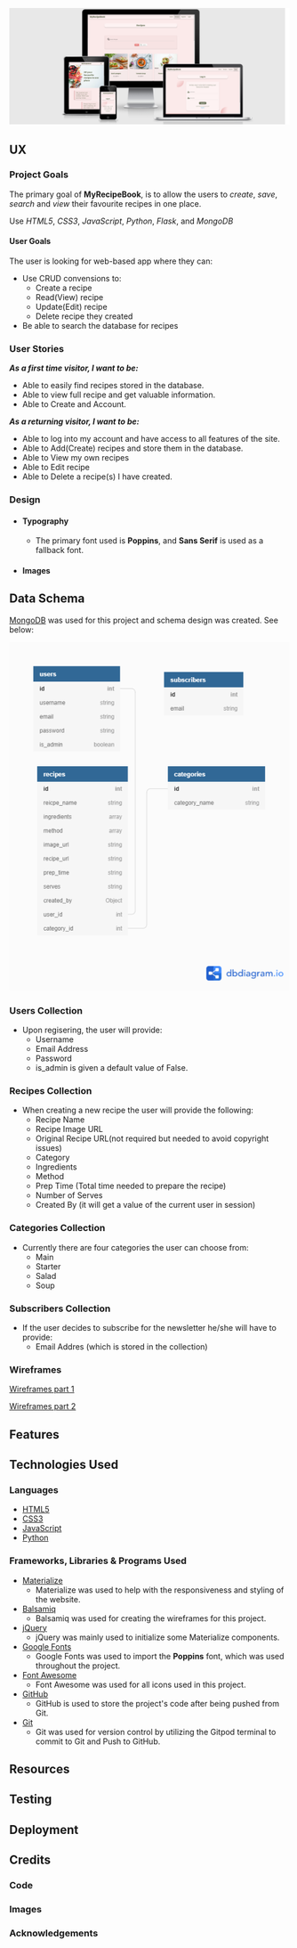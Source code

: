 ![Responsive](assets/img-readme/responsive.png)

## UX 
### Project Goals
The primary goal of **MyRecipeBook**, is to allow the users to _create_, _save_, _search_ and _view_ their favourite recipes in one place.

Use _HTML5_, _CSS3_, _JavaScript_, _Python_, _Flask_, and _MongoDB_
#### User Goals
The user is looking for web-based app where they can:
- Use CRUD convensions to:
    - Create a recipe
    - Read(View) recipe
    - Update(Edit) recipe
    - Delete recipe they created
- Be able to search the database for recipes
### User Stories
**_As a first time visitor, I want to be:_**
- Able to easily find recipes stored in the database.
- Able to view full recipe and get valuable information.
- Able to Create and Account.

**_As a returning visitor, I want to be:_**
- Able to log into my account and have access to all features of the site.
- Able to Add(Create) recipes and store them in the database.
- Able to View my own recipes
- Able to Edit recipe
- Able to Delete a recipe(s) I have created.
### Design
- #### Typography
    - The primary font used is **Poppins**, and **Sans Serif** is used as a fallback font.
-   #### Images
## Data Schema
[MongoDB](https://www.mongodb.com/) was used for this project and schema design was created. See below:

![Schema Design](assets/img-readme/schema-design.png)

### Users Collection
- Upon regisering, the user will provide:
    - Username
    - Email Address
    - Password
    - is_admin is given a default value of False.

### Recipes Collection
- When creating a new recipe the user will provide the following:
    - Recipe Name
    - Recipe Image URL
    - Original Recipe URL(not required but needed to avoid copyright issues)
    - Category
    - Ingredients
    - Method
    - Prep Time (Total time needed to prepare the recipe)
    - Number of Serves
    - Created By (it will get a value of the current user in session)

### Categories Collection
- Currently there are four categories the user can choose from:
    - Main
    - Starter
    - Salad
    - Soup

### Subscribers Collection
- If the user decides to subscribe for the newsletter he/she will have to provide:
    - Email Addres (which is stored in the collection)
### Wireframes
[Wireframes part 1](https://github.com/steff880/MS3-MyRecipeBook/blob/main/assets/wireframes/wireframes-part1.png)

[Wireframes part 2](https://github.com/steff880/MS3-MyRecipeBook/blob/main/assets/wireframes/wireframes-part2.png)
## Features
## Technologies Used
### Languages
- [HTML5](https://en.wikipedia.org/wiki/HTML5)
- [CSS3](https://en.wikipedia.org/wiki/CSS)
- [JavaScript](https://en.wikipedia.org/wiki/JavaScript)
- [Python](https://en.wikipedia.org/wiki/Python_(programming_language))
### Frameworks, Libraries & Programs Used
- [Materialize](https://materializecss.com/)
    - Materialize was used to help with the responsiveness and styling of the website. 
- [Balsamiq](https://balsamiq.com/)
    - Balsamiq was used for creating the wireframes for this project.
- [jQuery](https://jquery.com/)
    - jQuery was mainly used to initialize some Materialize components.
- [Google Fonts](https://fonts.google.com/)
    - Google Fonts was used to import the **Poppins** font, which was used throughout the project.
- [Font Awesome](https://fontawesome.com/)
    - Font Awesome was used for all icons used in this project.
- [GitHub](https://github.com/)
    - GitHub is used to store the project's code after being pushed from Git.
- [Git](https://git-scm.com/)
    - Git was used for version control by utilizing the Gitpod terminal to commit to Git and Push to GitHub.
## Resources
## Testing
## Deployment
## Credits
### Code
### Images
### Acknowledgements
